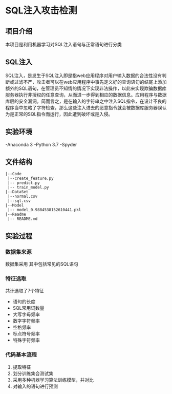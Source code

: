 # SQL注入攻击检测
## 项目介绍
本项目是利用机器学习对SQL注入语句与正常语句进行分类
## SQL注入
SQL注入，是发生于SQL注入即是指web应用程序对用户输入数据的合法性没有判断或过滤不严，攻击者可以在web应用程序中事先定义好的查询语句的结尾上添加额外的SQL语句，在管理员不知情的情况下实现非法操作，以此来实现欺骗数据库服务器执行非授权的任意查询，从而进一步得到相应的数据信息。应用程序与数据库层的安全漏洞。简而言之，是在输入的字符串之中注入SQL指令，在设计不良的程序当中忽略了字符检查，那么这些注入进去的恶意指令就会被数据库服务器误认为是正常的SQL指令而运行，因此遭到破坏或是入侵。

## 实验环境

-Anaconda 3
-Python 3.7
-Spyder

## 文件结构
  
  ```
 |--Code
   |--create_feature.py
   |-- predict.py
   |-- train_model.py
 |--DataSet
   |--normal.csv
   |--sql.csv
 |--Model
   |-- model_0.9884538152610441.pkl
 |--Readme
   |-- README.md
  ```

## 实验过程

### 数据集来源
数据集采用
其中包括常见的SQL语句

### 特征选取
共计选取了7个特征
 - 语句的长度
 - SQL常用词数量
 - 大写字母频率
 - 数字字符频率
 - 空格频率
 - 标点符号频率
 - 特殊字符频率

### 代码基本流程
1. 提取特征
2. 划分训练集合测试集
3. 采用多种机器学习算法训练模型，并对比
4. 对输入的语句进行预测


